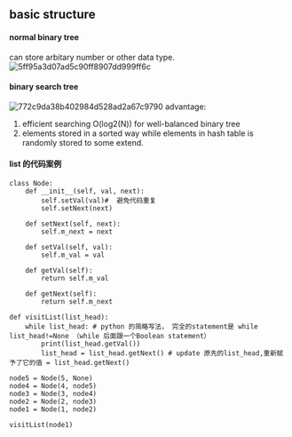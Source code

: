 ## basic structure 
#### normal binary tree
can store arbitary number or other data type. 
![5ff95a3d07ad5c90ff8907dd999ff6c](https://user-images.githubusercontent.com/90355504/137624834-e3b73875-4f4b-469f-aedd-b0fa54e91678.png)
#### binary search tree 
![772c9da38b402984d528ad2a67c9790](https://user-images.githubusercontent.com/90355504/137624908-372ff868-7ac0-422c-b299-4037da4dc7a4.png)
advantage: 
1. efficient searching O(log2(N)) for well-balanced binary tree
2. elements stored in a sorted way while elements in hash table is randomly stored to some extend. 

#### list 的代码案例
```
class Node:
    def __init__(self, val, next):
        self.setVal(val)#  避免代码重复
        self.setNext(next)
        
    def setNext(self, next):
        self.m_next = next
    
    def setVal(self, val):
        self.m_val = val
        
    def getVal(self):
        return self.m_val
        
    def getNext(self):
        return self.m_next

def visitList(list_head):
    while list_head: # python 的简略写法， 完全的statement是 while list_head!=None （while 后面跟一个Boolean statement） 
        print(list_head.getVal())
        list_head = list_head.getNext() # update 原先的list_head,重新赋予了它的值 = list_head.getNext()

node5 = Node(5, None)
node4 = Node(4, node5)
node3 = Node(3, node4)
node2 = Node(2, node3)
node1 = Node(1, node2)

visitList(node1)
```
